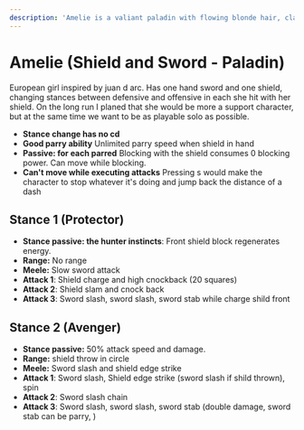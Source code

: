 ```yaml
---
description: 'Amelie is a valiant paladin with flowing blonde hair, clad in the resplendent colors of blue and white. Her striking armor is adorned with a robust shield, featuring a blue cross with crests, while she wields a slim but sturdy sword. The tale goes that Rose came into being through the collective desire of the European people to protect the exquisite beauty of their creations.'
---
```


# Amelie (Shield and Sword - Paladin)
European girl inspired by juan d arc. Has one hand sword and one shield, changing stances between defensive and offensive in each she hit with her shield. On the long run I planed that she would be more a support character, but at the same time we want to be as playable solo as possible.
- **Stance change has no cd**
- **Good parry ability** Unlimited parry speed when shield in hand
- **Passive: for each parred** Blocking with the shield consumes 0 blocking power. Can move while blocking.
- **Can't move while executing attacks** Pressing s would make the character to stop whatever it's doing and jump back the distance of a dash
## Stance 1 (Protector)
- **Stance passive: the hunter instincts**: Front shield block regenerates energy.
- **Range:** No range
- **Meele:** Slow sword attack 
- **Attack 1**: Shield charge and high cnockback (20 squares)
- **Attack 2**: Shield slam and cnock back
- **Attack 3**: Sword slash, sword slash, sword stab while charge shild front
## Stance 2 (Avenger)
- **Stance passive:** 50% attack speed and damage.  
- **Range:** shield throw in circle
- **Meele:** Sword slash and shield edge strike
- **Attack 1**: Sword slash, Shield edge strike (sword slash if shild thrown), spin 
- **Attack 2**: Sword slash chain
- **Attack 3**: Sword slash, sword slash, sword stab (double damage, sword stab can be parry, )